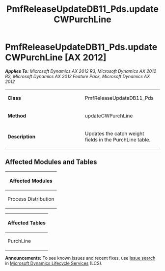 ﻿---
title: PmfReleaseUpdateDB11_Pds.updateCWPurchLine
TOCTitle: PmfReleaseUpdateDB11_Pds.updateCWPurchLine
ms:assetid: e9200a3f-1457-f7d4-4426-efbe33a70190
ms:mtpsurl: https://msdn.microsoft.com/en-us/library/JJ719839(v=AX.60)
ms:contentKeyID: 49711912
ms.date: 05/18/2015
mtps_version: v=AX.60
---

# PmfReleaseUpdateDB11\_Pds.updateCWPurchLine [AX 2012]


_**Applies To:** Microsoft Dynamics AX 2012 R3, Microsoft Dynamics AX 2012 R2, Microsoft Dynamics AX 2012 Feature Pack, Microsoft Dynamics AX 2012_

<table>
<colgroup>
<col style="width: 50%" />
<col style="width: 50%" />
</colgroup>
<tbody>
<tr class="odd">
<td><p><strong>Class</strong></p></td>
<td><p>PmfReleaseUpdateDB11_Pds</p></td>
</tr>
<tr class="even">
<td><p><strong>Method</strong></p></td>
<td><p>updateCWPurchLine</p></td>
</tr>
<tr class="odd">
<td><p><strong>Description</strong></p></td>
<td><p>Updates the catch weight fields in the PurchLine table.</p></td>
</tr>
</tbody>
</table>


## Affected Modules and Tables

<table>
<colgroup>
<col style="width: 100%" />
</colgroup>
<thead>
<tr class="header">
<th><p>Affected Modules</p></th>
</tr>
</thead>
<tbody>
<tr class="odd">
<td><p>Process Distribution</p></td>
</tr>
</tbody>
</table>


<table>
<colgroup>
<col style="width: 100%" />
</colgroup>
<thead>
<tr class="header">
<th><p>Affected Tables</p></th>
</tr>
</thead>
<tbody>
<tr class="odd">
<td><p>PurchLine</p></td>
</tr>
</tbody>
</table>

  
**Announcements:** To see known issues and recent fixes, use [Issue search](http://go.microsoft.com/fwlink/?linkid=389258) in [Microsoft Dynamics Lifecycle Services](http://go.microsoft.com/fwlink/?linkid=306505) (LCS).


